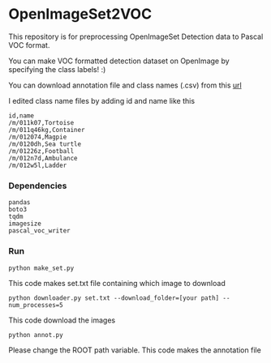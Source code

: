 # OpenImageSet2VOC

This repository is for preprocessing OpenImageSet Detection data to Pascal VOC format.

You can make VOC formatted detection dataset on OpenImage by specifying the class labels! :)

You can download annotation file and class names (.csv) from this [url](https://storage.googleapis.com/openimages/web/download.html#download_manually)

I edited class name files by adding id and name like this
```
id,name
/m/011k07,Tortoise
/m/011q46kg,Container
/m/012074,Magpie
/m/0120dh,Sea turtle
/m/01226z,Football
/m/012n7d,Ambulance
/m/012w5l,Ladder
```

### Dependencies
```
pandas
boto3
tqdm
imagesize
pascal_voc_writer
```

### Run

```
python make_set.py
```
This code makes set.txt file containing which image to download

```
python downloader.py set.txt --download_folder=[your path] --num_processes=5
```
This code download the images

```
python annot.py
```
Please change the ROOT path variable. This code makes the annotation file